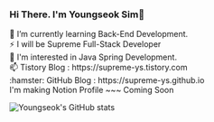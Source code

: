 ### Hi There. I'm Youngseok Sim👋
<p align="left">
  🌱 I’m currently learning Back-End Development.
  <br>⚡ I will be Supreme Full-Stack Developer
  <br>💙 I'm interested in Java Spring Development.
  <br>📫 Tistory Blog : https://supreme-ys.tistory.com
  <br>:hamster: GitHub Blog : https://supreme-ys.github.io
  <br>I'm making Notion Profile ~~~ Coming Soon

![Youngseok's GitHub stats](https://github-readme-stats.vercel.app/api?username=Supreme-YS&theme=dark&show_icons=true)

